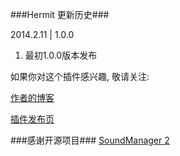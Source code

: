 ﻿###Hermit 更新历史###

2014.2.11  |  1.0.0
1.  最初1.0.0版本发布

如果你对这个插件感兴趣, 敬请关注:

[作者的博客](http://mufeng.me/ "作者的博客")

[插件发布页](http://mufeng.me/hermit-for-wordpress.html "插件发布页")


###感谢开源项目###
[SoundManager 2](https://github.com/scottschiller/SoundManager2 "SoundManager 2")

